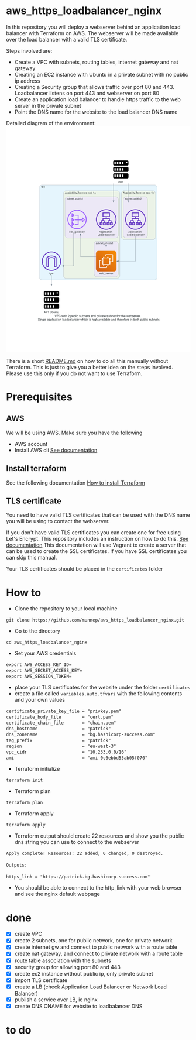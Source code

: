 # aws_https_loadbalancer_nginx

In this repository you will deploy a webserver behind an application load balancer with Terraform on AWS. The webserver will be made available over the load balancer with a valid TLS certificate.

Steps involved are: 
- Create a VPC with subnets, routing tables, internet gateway and nat gateway
- Creating an EC2 instance with Ubuntu in a private subnet with no public ip address
- Creating a Security group that allows traffic over port 80 and 443. Loadbalancer listens on port 443 and webserver on port 80
- Create an application load balancer to handle https traffic to the web server in the private subnet
- Point the DNS name for the website to the load balancer DNS name

Detailed diagram of the environment:  
![](diagram/vpc-diagram.png)     

There is a short [README.md](manual_steps/README.md) on how to do all this manually without Terraform. This is just to give you a better idea on the steps involved. Please use this only if you do not want to use Terraform. 

# Prerequisites

## AWS
We will be using AWS. Make sure you have the following
- AWS account  
- Install AWS cli [See documentation](https://docs.aws.amazon.com/cli/latest/userguide/install-cliv2.html)

## Install terraform  
See the following documentation [How to install Terraform](https://learn.hashicorp.com/tutorials/terraform/install-cli)

## TLS certificate
You need to have valid TLS certificates that can be used with the DNS name you will be using to contact the webserver.  
  
If you don't have valid TLS certificates you can create one for free using Let's Encrypt. This repository includes an instruction on how to do this. [See documentation](manual_steps/nginx_create_certificate/README.md) This documentation will use Vagrant to create a server that can be used to create the SSL certificates. If you have SSL certificates you can skip this manual.    

Your TLS certificates should be placed in the ```certificates``` folder

# How to

- Clone the repository to your local machine
```
git clone https://github.com/munnep/aws_https_loadbalancer_nginx.git
```
- Go to the directory
```
cd aws_https_loadbalancer_nginx
```
- Set your AWS credentials
```
export AWS_ACCESS_KEY_ID=
export AWS_SECRET_ACCESS_KEY=
export AWS_SESSION_TOKEN=
```
- place your TLS certificates for the website under the folder `certificates`
- create a file called `variables.auto.tfvars` with the following contents and your own values
```
certificate_private_key_file = "privkey.pem"
certificate_body_file        = "cert.pem"
certificate_chain_file       = "chain.pem"
dns_hostname                 = "patrick"
dns_zonename                 = "bg.hashicorp-success.com"
tag_prefix                   = "patrick"
region                       = "eu-west-3"
vpc_cidr                     = "10.233.0.0/16"
ami                          = "ami-0c6ebbd55ab05f070"
```
- Terraform initialize
```
terraform init
```
- Terraform plan
```
terraform plan
```
- Terraform apply
```
terraform apply
```
- Terraform output should create 22 resources and show you the public dns string you can use to connect to the webserver
```
Apply complete! Resources: 22 added, 0 changed, 0 destroyed.

Outputs:

https_link = "https://patrick.bg.hashicorp-success.com"
```
- You should be able to connect to the http_link with your web browser and see the nginx default webpage

# done
- [x] create VPC
- [x] create 2 subnets, one for public network, one for private network
- [x] create internet gw and connect to public network with a route table
- [x] create nat gateway, and connect to private network with a route table
- [x] route table association with the subnets 
- [x] security group for allowing port 80 and 443
- [x] create ec2 instance without public ip, only private subnet
- [x] import TLS certificate
- [x] create a LB (check Application Load Balancer or Network Load Balancer)
- [x] publish a service over LB, ie nginx
- [x] create DNS CNAME for website to loadbalancer DNS

# to do